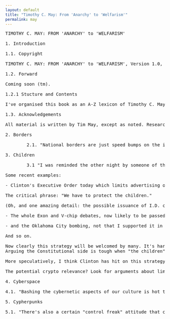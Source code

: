 ```yaml
---
layout: default
title: "Timothy C. May: From 'Anarchy' to 'Welfarism'"
permalink: may
---
```

<pre class="col">
TIMOTHY C. MAY: FROM 'ANARCHY' to 'WELFARISM'

1. Introduction

1.1. Copyright

TIMOTHY C. MAY: FROM 'ANARCHY' to 'WELFARISM', Version 1.0, 2022-05-20. No rights reserved. Please use as you like and kindly link to the original page or the print edition. Please include TIMOTHY C. MAY whenever quoting him from this book. Tim asks in his Cyphernomicon not to put any other name on his words but his, and we ought to respect that.

1.2. Forward

Coming soon (tm).

1.2.1 Stucture and Contents

I've organised this book as an A-Z lexicon of Timothy C. May's most interesting, insightful, and inflammatory online email and forum writing. This writing spans the course of over a decade as has hithero been difficult to access because it is scattered across thousands of emails on old forum archives. I've left out his stand-alone pieces like The Crypto-Anarchist Manifesto or the Cyphernomicon because they are better read in their entirety on their own.

1.3. Acknowledgements 

All material is written by Tim May, except as noted. Research, compilation, forward and editing by 0x000m. This work could not have been done without access to the Cypherpunk Mailing List plaintext archives of Ryan Lackey and their stylized archive on https://cryptoanarchy.wiki/ by Tom Busby.

2. Borders

        2.1. "National borders are just speed bumps on the information superhighway." 1995-08-07 - Quibbling about definitions of “proof”             https://mailing-list-archive.cryptoanarchy.wiki/archive/1995/08/096910121e38037aef2b4b9bb6400ee771c7ce372222b3a596adddd9add4d577/

3. Children

        3.1 "I was reminded the other night by someone of the "'National security' is the root passphrase of the Constitution." The idea               being that the normal Constitutional protections are bypassed by invocation of "national security." But it occurs to me that we are           seeing a new variant of this: "Protect the children."

Some recent examples:

- Clinton's Executive Order today which limits advertising of cigarettes, limits the display of tobacco-related symbols and words on t-shirts, baseball caps, billboards, and publically-visible signs at sports events. (There were all kinds of details, most of them blatantly in violation of the First Amendment. I half-watched the Clinton announcement, but didn't take notes...consult your newspaper or the Web.)

The critical phrase: "We have to protect the children."

(Oh, and one amazing detail: the possible issuance of I.D. cards to all of those under the age of 18. Besides being useful for things like curfews, video tape rental prohibitions, and the cigarette ban, it would lead to I.D. cards for those over 18. naturally (if those over 18 don't have to carry them, then all a child less than 18 has to do is to claim not to have to carry one because he's 18!)

- The whole Exon and V-chip debates, now likely to be passed by Congress, are about "protecting children."

- and the Oklahoma City bombing, not that I supported it in any way, was seen as especially horrific because of the children that were killed. This means that restrictive legislation, such as bans on explosives information, guns, etc., can be justified as measures to "protect children."

And so on.

Now clearly this strategy will be welcomed by many. It's hard to argue against children and against the "protection of children." 
Arguing the Constitutional side is tough when "the children" are at issue.

More speculatively, I think Clinton has hit on this strategy as a way to line up support from the Republican majority in Congress on many key issues. There may even be repercussions for welfare and health care issues (which Clinton can also cast as "protect the children" issues).

The potential crypto relevance? Look for arguments about limiting access to strong crypto to be more heavily focussed on "pedophiles" and "pornographers." Look for calls to have a national I.D. card--which serves many State-needed purposes (and I don't mean in terms of Revelations). A national I.D. card could then be tied in to GAK/escrow systems. "We have to protect the children." 1995-08-11 - “Protect the children” as passphrase to Constitution https://mailing-list-archive.cryptoanarchy.wiki/archive/1995/08/97fd968e94dd433641337c754a893e695a13d37f8e5364fa7406598b8e01a48e/

4. Cyberspace

4.1. "Bashing the cybernetic aspects of our culture is hot these days. I expect Oprah and Sally Jesse to soon be doing shows on this. Children whose mothers are Net addicts, brothers who kill their sisters for using "vi," and jilted cyberlovers who are in relationships with their shrinkwraps." 1995-08-08 - Slouka’s “War of the Worlds” (trashing of computers) https://mailing-list-archive.cryptoanarchy.wiki/archive/1995/08/dde7e50171fd289407933fc8fc8fcb96b2a631b9a9acc6e7b920fff22b288ec8/

5. Cypherpunks

5.1. "There's also a certain "control freak" attitude that creeps into this list (and other lists, of course) at times, wherein people say that their current interest is vastly more important than anything else and that anyone who does not drop their frivolous other interests and begin work immediately on the One True Project are fools and knaves, and are probably secretly working for the NSA! (:-}). People should write about what interests them. Those who wish to program, should program. Those who wish to explore number theory, should explore number theory. And so on. Attempting to control what gets posted on this list is pointless. If you don't like a particular topic, or an author, use filters and kill files...Insulting people as "ciphergroupies" because they are not working on one's current interest seems needlessly counterproductive. Just my views. If you don't like 'em, ignore them or filter them. That's the Cypherpunk way of doing things." 1995-08-10 - Conspiracies and “Ciphergroupies” https://mailing-list-archive.cryptoanarchy.wiki/archive/1995/08/1c8e7b55334c834d0281033946bb5c28a4566507452010917d6561ab49b432fd/

</pre>


